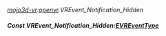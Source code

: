 _[mojo3d-vr](../../modules/mojo3d-vr/mojo3d-vr-module.md):[openvr](openvr:).VREvent\_Notification\_Hidden_
##### Const VREvent\_Notification\_Hidden:[EVREventType](../../modules/mojo3d-vr/openvr-evreventtype.md)
